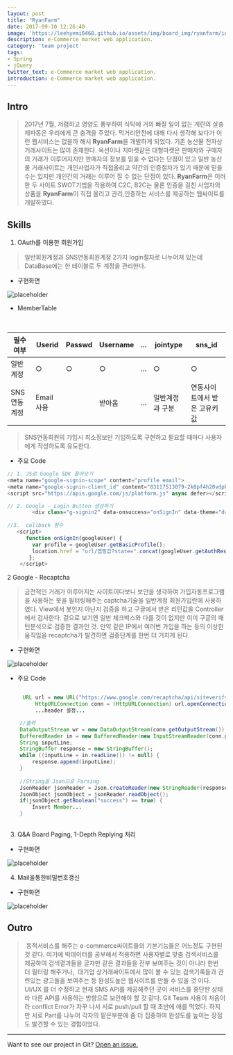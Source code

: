```yaml
---
layout: post
title: "RyanFarm"
date: 2017-09-10 12:26:40
image: 'https://leehyemi0468.github.io/assets/img/board_img/ryanfarm/index.bmp'
description: e-Commerce market web application.
category: 'team project'
tags:
- Spring
- jQuery
twitter_text: e-Commerce market web application.
introduction: e-Commerce market web application.
---
```


## Intro
>   2017년 7월, 저렴하고 영양도 풍부하여 식탁에 거의 빠질 일이 없는 계란의 살충제파동은 우리에게 큰 충격을 주었다. 먹거리안전에 대해 다시 생각해 보다가 이런 웹서비스는 없을까 해서 **RyanFarm**을 개발하게 되었다. 기존 농산물 전자상거래사이트는 많이 존재한다. 옥션이나 지마켓같은 대형마켓은 판매자와 구매자의 거래가 이루어지지만 판매자의 정보를 믿을 수 없다는 단점이 있고 일반 농산물 거래사이트는 개인사업자가 직접올리고 약간의 인증절차가 있기 때문에 믿을 수는 있지만 개인간의 거래는 이루어 질 수 없는 단점이 있다. **RyanFarm**은 이러한 두 사이트 SWOT기법을 적용하여 C2C, B2C는 물론 인증을 걸친 사업자의 상품을 **RyanFarm**이 직접 올리고 관리,인증하는 서비스를 제공하는 웹싸이트를 개발하였다. 


## Skills
1. OAuth를 이용한 회원가입

> 일반회원계정과 SNS연동회원계정 2가지 login절차로 나누어져 있는데 DataBase에는 한 테이블로 두 계정을 관리한다. 
 
 * 구현화면 
 
  ![placeholder](https://leehyemi0468.github.io/assets/img/board_img/ryanfarm/loginform.bmp "Small example image")
 
 * MemberTable
<table>
  <thead>
    <tr> <th>필수여부</th>
      <th>Userid</th><th>Passwd</th><th>Username</th><th>...</th><th>jointype</th><th>sns_id</th>
    </tr>
  </thead>
 <tbody>
  <tr><td>일반계정</td><td>○</td><td>○</td><td>○</td><td>...</td><td>○</td><td>○</td></tr>
   <tr><td>SNS연동계정</td><td>Email사용</td><td></td><td>받아옴</td><td>...</td><td>일반계정과 구분</td><td>연동사이트에서 받은 고유키값
</td></tr>
 </tbody>
</table>

 > SNS연동회원의 가입시 최소정보만 기입하도록 구현하고 필요할 때마다 사용자에게 작성하도록 유도한다.

* 주요 Code

```js
// 1. JS로 Google SDK 끌어오기
<meta name="google-signin-scope" content="profile email">
<meta name="google-signin-client_id" content="83117513079-2k0pf4h20vdph70qps0mi8a8l1d9k9h1.apps.googleusercontent.com">
<script src="https://apis.google.com/js/platform.js" async defer></script>

// 2. Google - Login Button 생성하기
		<div class="g-signin2" data-onsuccess="onSignIn" data-theme="dark"></div>
		
//3.  callback 함수
   <script>
      function onSignIn(googleUser) {
        var profile = googleUser.getBasicProfile();
        location.href = "url/맵핑값?state=".concat(googleUser.getAuthResponse().id_token,"&저장할 키값=",벨류...);
       };
    </script>  
```

2 Google - Recaptcha

> 금전적인 거래가 이루어지는 사이트이다보니 보안을 생각하여 가입자동프로그램을 사용하는 봇을 필터링해주는 captcha기술을 일반계정 회원가입란에 사용하였다. View에서 봇인지 아닌지 검증을 하고 구글에서 받은 리턴값을 Controller에서 검사한다. 겉으로 보기엔 일반 체크박스와 다를 것이 없지만 이미 구글의 패턴분석으로 검증한 결과인 것. 만약 같은 IP에서 여러번 가입을 하는 등의 이상한 움직임을 recaptcha가 발견하면 검증단계를 한번 더 거치게 된다.

* 구현화면 

 ![placeholder](https://leehyemi0468.github.io/assets/img/board_img/ryanfarm/joinform.bmp "Small example image")

* 주요 Code

```java

	 URL url = new URL("https://www.google.com/recaptcha/api/siteverify?secret=시크릿키&response="+응답값);
         HttpURLConnection conn = (HttpURLConnection) url.openConnection();
         ...header 설정...

	//출력
	DataOutputStream wr = new DataOutputStream(conn.getOutputStream());
	BufferedReader in = new BufferedReader(new InputStreamReader(conn.getInputStream()));
	String inputLine;
	StringBuffer response = new StringBuffer();
	while ((inputLine = in.readLine()) != null) {
		response.append(inputLine);
	}
	
	//String을 Json으로 Parsing
	JsonReader jsonReader = Json.createReader(new StringReader(response.toString()));
	JsonObject jsonObject = jsonReader.readObject();
	if(jsonObject.getBoolean("success") == true) {
		Insert Member...
	}
			
```



3. Q&A Board Paging, 1-Depth Replying  처리

* 구현화면 

 ![placeholder](https://leehyemi0468.github.io/assets/img/board_img/ryanfarm/paging_reply.jpg "Small example image")




4. Mail을통한비밀번호갱신


* 구현화면 

 ![placeholder](https://leehyemi0468.github.io/assets/img/board_img/ryanfarm/findPw_mail.bmp "Small example image")



## Outro
>  동적서비스를 해주는 e-commerce싸이트들의 기본기능들은 어느정도 구현된 것 같다. 여기에 빅데이터를 공부해서 적용하면 사용자별로 맞춤 검색서비스를 제공하여 검색결과들을 글자만 같은 결과들을 전부 보여주는 것이 아니라 한번 더 필터링 해주거나,  대기업 상거래싸이트에서 많이 볼 수 있는 검색기록들과 관련있는 광고들을 보여주는 등 완성도높은 웹사이트를 만들 수 있을 것 이다. UI/UX 를 더 수정하고 현재 SMS API를 제공해주던 곳이 서비스를 중단한 상태라 다른 API를 사용하는 방향으로 보안해야 할 것 같다. Git Team 사용이 처음이라 conflict Error가 자꾸 나서 서로 push/pull 할 때 초반에 애를 먹었다. 하지만 서로 Part를 나누어 각자의 맡은부분에 좀 더 집중하여 완성도를 높이는 장점도 발견할 수 있는 경험이었다. 

-----

Want to see our project in Git? <a href="https://github.com/kyungso/Farm_Spring">Open an issue.</a>









